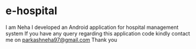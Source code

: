 # e-hospital
I am Neha
I developed an Android application for hospital management system
If you have any query regarding this application code kindly contact me on parkashneha97@gmail.com
Thank you 
